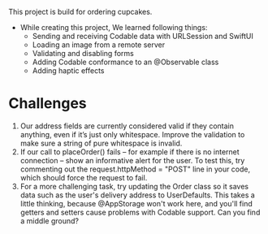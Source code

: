 This project is build for ordering cupcakes. 

* While creating this project, We learned following things:
    * Sending and receiving Codable data with URLSession and SwiftUI
    * Loading an image from a remote server
    * Validating and disabling forms
    * Adding Codable conformance to an @Observable class
    * Adding haptic effects    

# Challenges 

1. Our address fields are currently considered valid if they contain anything, even if it’s just only whitespace. Improve the validation to make sure a string of pure whitespace is invalid.
2. If our call to placeOrder() fails – for example if there is no internet connection – show an informative alert for the user. To test this, try commenting out the request.httpMethod = "POST" line in your code, which should force the request to fail.
3. For a more challenging task, try updating the Order class so it saves data such as the user's delivery address to UserDefaults. This takes a little thinking, because @AppStorage won't work here, and you'll find getters and setters cause problems with Codable support. Can you find a middle ground?
